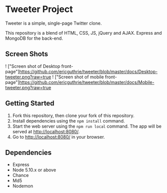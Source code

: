 # Tweeter Project

Tweeter is a simple, single-page Twitter clone.

This repository is a blend of HTML, CSS, JS, jQuery and AJAX. Express and MongoDB for the back-end.

## Screen Shots
! ["Screen shot of Desktop front-page"]https://github.com/ericguthrie/tweeter/blob/master/docs/Desktop-tweeter.png?raw=true
! ["Screen shot of mobile front-page"]https://github.com/ericguthrie/tweeter/blob/master/docs/Mobile-tweeter.png?raw=true


## Getting Started

1. Fork this repository, then clone your fork of this repository.
2. Install dependencies using the `npm install` command.
3. Start the web server using the `npm run local` command. The app will be served at <http://localhost:8080/>.
4. Go to <http://localhost:8080/> in your browser.

## Dependencies

- Express
- Node 5.10.x or above
- Chance
- Md5
- Nodemon
